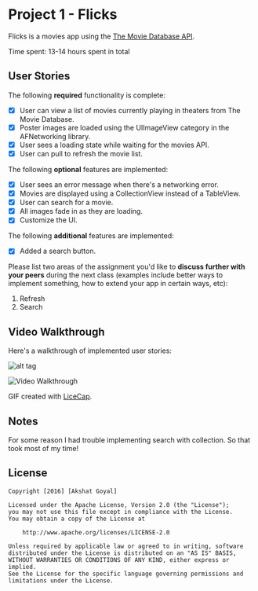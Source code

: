 # Project 1 - Flicks

Flicks is a movies app using the [The Movie Database API](http://docs.themoviedb.apiary.io/#).

Time spent: 13-14 hours spent in total

## User Stories

The following **required** functionality is complete:

- [x] User can view a list of movies currently playing in theaters from The Movie Database.
- [x] Poster images are loaded using the UIImageView category in the AFNetworking library.
- [x] User sees a loading state while waiting for the movies API.
- [x] User can pull to refresh the movie list.

The following **optional** features are implemented:

- [x] User sees an error message when there's a networking error.
- [x] Movies are displayed using a CollectionView instead of a TableView.
- [x] User can search for a movie.
- [x] All images fade in as they are loading.
- [x] Customize the UI.

The following **additional** features are implemented:

- [x] Added a search button.

Please list two areas of the assignment you'd like to **discuss further with your peers** during the next class (examples include better ways to implement something, how to extend your app in certain ways, etc):

1. Refresh
2. Search

## Video Walkthrough 

Here's a walkthrough of implemented user stories:

![alt tag](http://i.imgur.com/KC1J39X.gif)

<img src='http://i.imgur.com/KC1J39X.gif' title='Video Walkthrough' width='' alt='Video Walkthrough' />

GIF created with [LiceCap](http://www.cockos.com/licecap/).

## Notes

For some reason I had trouble implementing search with collection. So that took most of my time!

## License

    Copyright [2016] [Akshat Goyal]

    Licensed under the Apache License, Version 2.0 (the "License");
    you may not use this file except in compliance with the License.
    You may obtain a copy of the License at

        http://www.apache.org/licenses/LICENSE-2.0

    Unless required by applicable law or agreed to in writing, software
    distributed under the License is distributed on an "AS IS" BASIS,
    WITHOUT WARRANTIES OR CONDITIONS OF ANY KIND, either express or implied.
    See the License for the specific language governing permissions and
    limitations under the License.
